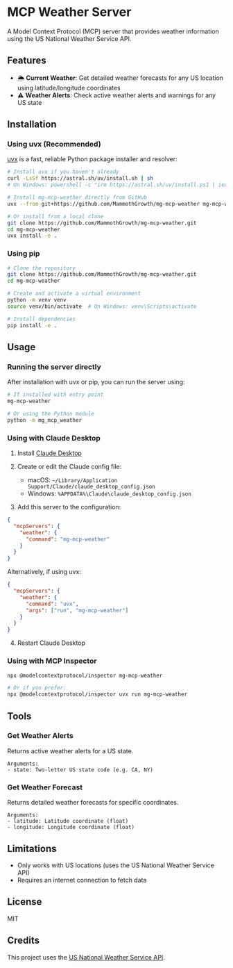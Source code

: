 # MCP Weather Server

A Model Context Protocol (MCP) server that provides weather information using the US National Weather Service API.

## Features

- 🌦️ **Current Weather**: Get detailed weather forecasts for any US location using latitude/longitude coordinates
- ⚠️ **Weather Alerts**: Check active weather alerts and warnings for any US state

## Installation

### Using uvx (Recommended)

[uvx](https://github.com/astral-sh/uv) is a fast, reliable Python package installer and resolver:

```bash
# Install uvx if you haven't already
curl -LsSf https://astral.sh/uv/install.sh | sh
# On Windows: powershell -c "irm https://astral.sh/uv/install.ps1 | iex"

# Install mg-mcp-weather directly from GitHub
uvx --from git+https://github.com/MammothGrowth/mg-mcp-weather mg-mcp-weather

# Or install from a local clone
git clone https://github.com/MammothGrowth/mg-mcp-weather.git
cd mg-mcp-weather
uvx install -e .
```

### Using pip

```bash
# Clone the repository
git clone https://github.com/MammothGrowth/mg-mcp-weather.git
cd mg-mcp-weather

# Create and activate a virtual environment
python -m venv venv
source venv/bin/activate  # On Windows: venv\Scripts\activate

# Install dependencies
pip install -e .
```

## Usage

### Running the server directly

After installation with uvx or pip, you can run the server using:

```bash
# If installed with entry point
mg-mcp-weather

# Or using the Python module
python -m mg_mcp_weather
```

### Using with Claude Desktop

1. Install [Claude Desktop](https://claude.ai/download)
2. Create or edit the Claude config file:
   - macOS: `~/Library/Application Support/Claude/claude_desktop_config.json`
   - Windows: `%APPDATA%\Claude\claude_desktop_config.json`

3. Add this server to the configuration:

```json
{
  "mcpServers": {
    "weather": {
      "command": "mg-mcp-weather"
    }
  }
}
```

Alternatively, if using uvx:

```json
{
  "mcpServers": {
    "weather": {
      "command": "uvx",
      "args": ["run", "mg-mcp-weather"]
    }
  }
}
```

4. Restart Claude Desktop

### Using with MCP Inspector

```bash
npx @modelcontextprotocol/inspector mg-mcp-weather

# Or if you prefer:
npx @modelcontextprotocol/inspector uvx run mg-mcp-weather
```

## Tools

### Get Weather Alerts

Returns active weather alerts for a US state.

```
Arguments:
- state: Two-letter US state code (e.g. CA, NY)
```

### Get Weather Forecast

Returns detailed weather forecasts for specific coordinates.

```
Arguments:
- latitude: Latitude coordinate (float)
- longitude: Longitude coordinate (float)
```

## Limitations

- Only works with US locations (uses the US National Weather Service API)
- Requires an internet connection to fetch data

## License

MIT

## Credits

This project uses the [US National Weather Service API](https://weather.gov/documentation/services-web-api).

